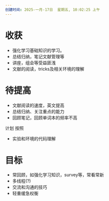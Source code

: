 ```yaml
---
创建时间: 2025-一月-17日  星期五, 10:02:25 上午
---
```

# 收获
- 强化学习基础知识的学习。
- 总结归纳，笔记文献管理等
- 讲座，组会等受益匪浅
- 文献的阅读，tricks及相关环境的理解
# 待提高
- 文献阅读的速度，英文提高
- 总结归纳、关注重点的能力
- 回顾笔记，回顾单词本的频率不高

计划
按照

- 实验和环境的代码理解
# 目标
- 常回顾，如强化学习知识，survey等，常看常新
- 多线程(?)
- 交流和沟通的技巧
- 轻重缓急权衡
